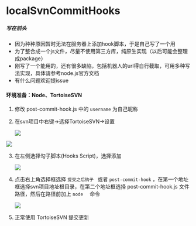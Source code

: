 # localSvnCommitHooks

##### 写在前头

- 因为种种原因暂时无法在服务器上添加hook脚本，于是自己写了一个用
- 为了整合成一个js文件，尽量不使用第三方库，纯原生实现（以后可能会整理成package）
- 刚写了一个能用的，还有很多缺陷，包括机器人的url得自行截取，可用多种写法实现，具体请参考node.js官方文档
- 有什么问题欢迎提issue



#### 环境准备：Node、TortoiseSVN

1. 修改 post-commit-hook.js 中的  ```username``` 为自己昵称

2. 在svn项目中右键->选择TortoiseSVN->设置 

   ![](https://cdn.jsdelivr.net/gh/Canight/can1ght_ImageHosting/img/20210114141505.jpg)

![](https://cdn.jsdelivr.net/gh/Canight/can1ght_ImageHosting/img/20210114141534.png)

3. 在左侧选择勾子脚本(Hooks Script)，选择添加

   ![](https://cdn.jsdelivr.net/gh/Canight/can1ght_ImageHosting/img/20210114141703.png)

4. 点击右上角选择框选择 ```提交之后钩子 ``` 或者  ```post-commit-hook``` ，在第一个地址框选择svn项目地址根目录，在第二个地址框选择 post-commit-hook.js 文件路径，然后在路径前加上 ```node  ``` 命令

   ![](https://cdn.jsdelivr.net/gh/Canight/can1ght_ImageHosting/img/20210114142746.png)

5. 正常使用 TortoiseSVN 提交更新

